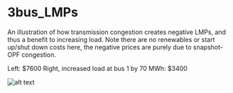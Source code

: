 # 3bus_LMPs
An illustration of how transmission congestion creates negative LMPs, and thus a benefit to increasing load. Note there are no renewables or start up/shut down costs here, the negative prices are purely due to snapshot-OPF congestion.

Left: $7600
Right, increased load at bus 1 by 70 MWh: $3400

![alt text](https://github.com/kyribaker/3bus_LMPs/blob/main/3bus_LMP.png?raw=true)
